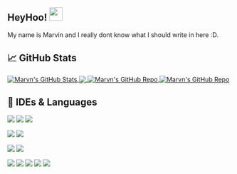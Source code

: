 ## HeyHoo! <img src="https://raw.githubusercontent.com/MartinHeinz/MartinHeinz/master/wave.gif" width="30px">
My name is Marvin and I really dont know what I should write in here :D.

## &#x1f4c8; GitHub Stats
<a href="https://github.com/RealMarvn/RealMarvn">
  <img align="center" src="https://github-readme-stats.vercel.app/api?username=realmarvn&show_icons=true&theme=algolia" alt="Marvn's GitHub Stats" />
</a>

<a href="https://github.com/RealMarvn/RealMarvn">
  <img align="center" src="https://github-readme-stats.vercel.app/api/top-langs/?username=realmarvn&show_icons=true&theme=algolia" />
</a>

<a href="https://github.com/RealMarvn/Java-YouTube-Notifications-Wrapper">
  <img align="center" src="https://github-readme-stats.vercel.app/api/pin/?username=realmarvn&repo=Java-YouTube-Notifications-Wrapper&show_icons=true&theme=algolia" alt="Marvn's GitHub Repo" />
</a>

<a href="https://github.com/RealMarvn/LetsWatch-Discord-Bot">
  <img align="center" src="https://github-readme-stats.vercel.app/api/pin/?username=realmarvn&repo=LetsWatch-Discord-Bot&show_icons=true&theme=algolia" alt="Marvn's GitHub Repo" />
</a>

## 🔧 IDEs & Languages
![](https://img.shields.io/badge/Editor-IntelliJ_IDEA-informational?style=flat&logo=intellij-idea&logoColor=white&color=blue)
![](https://img.shields.io/badge/Editor-Webstorm_IDEA-informational?style=flat&logo=webstorm&logoColor=white&color=blue)
![](https://img.shields.io/badge/Editor-PyCharm_IDEA-informational?style=flat&logo=pacharm&logoColor=white&color=blue)

![](https://img.shields.io/badge/Tools-Docker-informational?style=flat&logo=docker&logoColor=white&color=blue)
![](https://img.shields.io/badge/Tools-Plesk-informational?style=flat&logo=plesk&logoColor=white&color=blue)

![](https://img.shields.io/badge/Libarys-Spring-informational?style=flat&logo=spring&logoColor=white&color=blue)
![](https://img.shields.io/badge/Libarys-React-informational?style=flat&logo=react&logoColor=white&color=blue)

![](https://img.shields.io/badge/Code-JavaScript-informational?style=flat&logo=javascript&logoColor=white&color=blue)
![](https://img.shields.io/badge/Code-TypeScript-informational?style=flat&logo=typescript&logoColor=white&color=blue)
![](https://img.shields.io/badge/Code-Java-informational?style=flat&logo=java&logoColor=white&color=blue)
![](https://img.shields.io/badge/Code-Kotlin-informational?style=flat&logo=kotlin&logoColor=white&color=blue)
![](https://img.shields.io/badge/Code-Python-informational?style=flat&logo=python&logoColor=white&color=blue)
